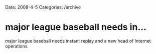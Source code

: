 Date: 2008-4-5
Categories: /archive

# major league baseball needs in...

major league baseball needs instant replay and a new head of Internet operations.
